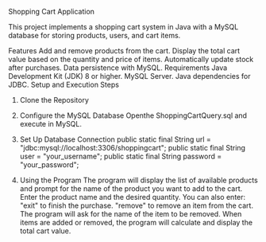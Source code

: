 Shopping Cart Application

This project implements a shopping cart system in Java with a MySQL database for storing products, users, and cart items.

Features
Add and remove products from the cart.
Display the total cart value based on the quantity and price of items.
Automatically update stock after purchases.
Data persistence with MySQL.
Requirements
Java Development Kit (JDK) 8 or higher.
MySQL Server.
Java dependencies for JDBC.
Setup and Execution Steps
1. Clone the Repository
   
2. Configure the MySQL Database
Openthe ShoppingCartQuery.sql and execute in MySQL.

3. Set Up Database Connection
public static final String url = "jdbc:mysql://localhost:3306/shoppingcart";
public static final String user = "your_username";
public static final String password = "your_password";

4. Using the Program
The program will display the list of available products and prompt for the name of the product you want to add to the cart.
Enter the product name and the desired quantity.
You can also enter:
"exit" to finish the purchase.
"remove" to remove an item from the cart. The program will ask for the name of the item to be removed.
When items are added or removed, the program will calculate and display the total cart value.
